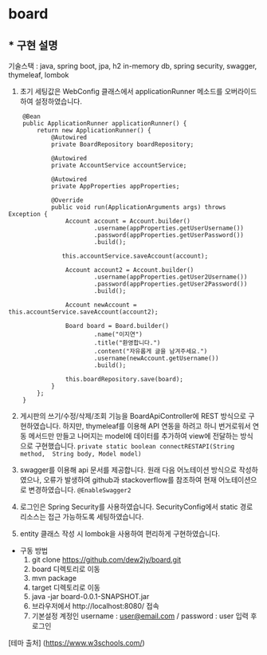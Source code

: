 # board

## * 구현 설명
기술스택 : java, spring boot, jpa, h2 in-memory db, spring security, swagger, thymeleaf, lombok
1. 초기 세팅값은 WebConfig 클래스에서 applicationRunner 메소드를 오버라이드하여 설정하였습니다.
~~~
    @Bean
    public ApplicationRunner applicationRunner() {
        return new ApplicationRunner() {
            @Autowired
            private BoardRepository boardRepository;

            @Autowired
            private AccountService accountService;

            @Autowired
            private AppProperties appProperties;

            @Override
            public void run(ApplicationArguments args) throws Exception {
                Account account = Account.builder()
                        .username(appProperties.getUserUsername())
                        .password(appProperties.getUserPassword())
                        .build();

               this.accountService.saveAccount(account);

                Account account2 = Account.builder()
                        .username(appProperties.getUser2Username())
                        .password(appProperties.getUser2Password())
                        .build();

                Account newAccount = this.accountService.saveAccount(account2);

                Board board = Board.builder()
                        .name("이지연")
                        .title("환영합니다.")
                        .content("자유롭게 글을 남겨주세요.")
                        .username(newAccount.getUsername())
                        .build();

                this.boardRepository.save(board);
            }
        };
    }
~~~

2. 게시판의 쓰기/수정/삭제/조회 기능을 BoardApiController에 REST 방식으로 구현하였습니다.
하지만, thymeleaf를 이용해 API 연동을 하려고 하니 번거로워서 연동 메서드만 만들고 나머지는 model에 데이터를 추가하여 view에 전달하는 방식으로 구현했습니다.
`private static boolean connectRESTAPI(String method,  String body, Model model)`

3. swagger를 이용해 api 문서를 제공합니다. 원래 다음 어노테이션 방식으로 작성하였으나, 오류가 발생하여 github과 stackoverflow를 참조하여 현재 어노테이션으로 변경하였습니다.
`@EnableSwagger2`

4. 로그인은 Spring Security를 사용하였습니다. SecurityConfig에서 static 경로 리소스는 접근 가능하도록 세팅하였습니다.

5. entity 클래스 작성 시 lombok을 사용하여 편리하게 구현하였습니다.


* 구동 방법
    1. git clone https://github.com/dew2jy/board.git
    2. board 디렉토리로 이동
    3. mvn package
    4. target 디렉토리로 이동
    5. java -jar board-0.0.1-SNAPSHOT.jar
    6. 브라우저에서 http://localhost:8080/ 접속
    7. 기본설정 계정인 username : user@email.com / password : user 입력 후 로그인

[테마 출처] (https://www.w3schools.com/)